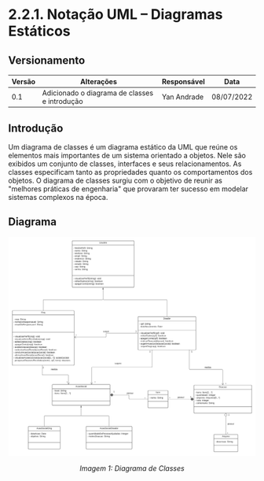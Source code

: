 # 2.2.1. Notação UML – Diagramas Estáticos

## Versionamento
| Versão | Alterações | Responsável | Data | 
| ------ | ---------- | ----------- | ---- |
| 0.1 | Adicionado o diagrama de classes e introdução | Yan Andrade | 08/07/2022 |
## Introdução

Um diagrama de classes é um diagrama estático da UML que reúne os elementos mais importantes de um sistema orientado a objetos. Nele são exibidos um conjunto de classes, interfaces e seus relacionamentos. As classes especificam tanto as propriedades quanto os comportamentos dos objetos. O diagrama de classes surgiu com o objetivo de reunir as "melhores práticas de engenharia" que provaram ter sucesso em modelar sistemas complexos na época.

## Diagrama
![Diagrama de Classes](../imgs/DonAct%20-%20Diagrama%20de%20Classes.png)
<p align="center">
    <i>Imagem 1: Diagrama de Classes</i>
</p>